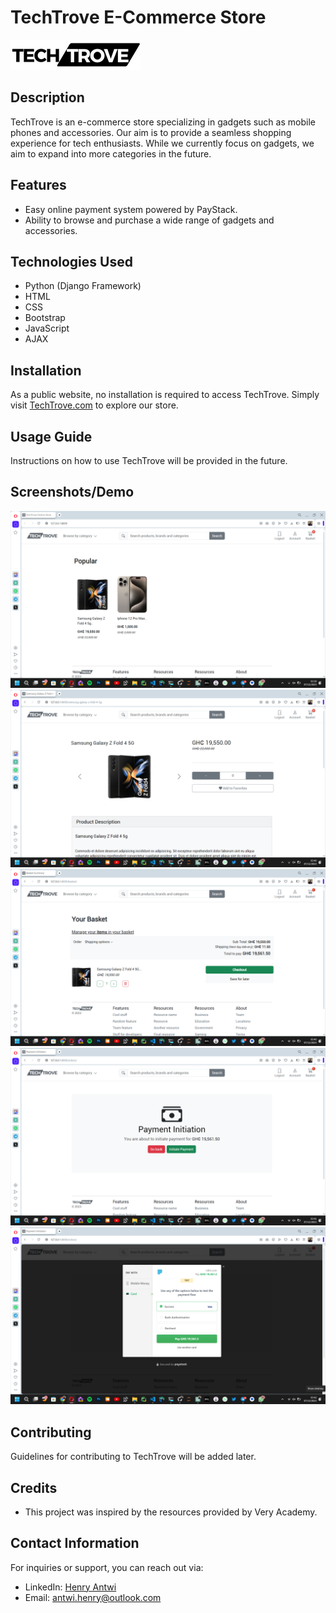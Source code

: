# TechTrove E-Commerce Store

![TechTrove Logo](screenshots/logo.png)

## Description

TechTrove is an e-commerce store specializing in gadgets such as mobile phones and accessories. Our aim is to provide a seamless shopping experience for tech enthusiasts. While we currently focus on gadgets, we aim to expand into more categories in the future.

## Features

- Easy online payment system powered by PayStack.
- Ability to browse and purchase a wide range of gadgets and accessories.

## Technologies Used

- Python (Django Framework)
- HTML
- CSS
- Bootstrap
- JavaScript
- AJAX

## Installation

As a public website, no installation is required to access TechTrove. Simply visit [TechTrove.com](https://techtrove.com) to explore our store.

## Usage Guide

Instructions on how to use TechTrove will be provided in the future.

## Screenshots/Demo

![Homepage](screenshots/homepage.png)
![Product Page](screenshots/productview.png)
![Basket View](screenshots/basketview.png)
![Payment Initiation](screenshots/paymentinit.png)
![Payment With Paystack](screenshots/paystackpayment.png)

## Contributing

Guidelines for contributing to TechTrove will be added later.

## Credits

- This project was inspired by the resources provided by Very Academy.

## Contact Information

For inquiries or support, you can reach out via:

- LinkedIn: [Henry Antwi](https://www.linkedin.com/in/henry-antwi-891906202/)
- Email: antwi.henry@outlook.com
